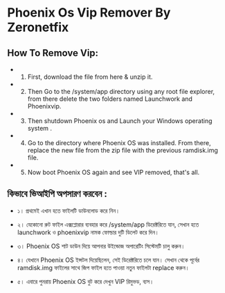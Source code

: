 # Phoenix Os Vip Remover By Zeronetfix

## How To Remove Vip:


- 1. First, download the file from here & unzip it.

- 2. Then Go to the /system/app directory using any root file explorer, from there delete the two folders named Launchwork and Phoenixvip.

- 3. Then shutdown Phoenix os and Launch your Windows operating system .

- 4. Go to the directory where Phoenix OS was installed. From there, replace the new file from the zip file with the previous ramdisk.img file.

- 5. Now boot Phoenix OS again and see VIP removed, that's all.





## কিভাবে ভিআইপি অপসারণ করবেন :


- ১। প্রথমেই এখান হতে ফাইলটি ডাউনলোড করে নিন।

- ২। যেকোনো রুট ফাইল এক্সপ্লোরার ব্যবহার করে /system/app ডিরেক্টরিতে যান, সেখান হতে launchwork ও phoenixvip নামক ফোল্ডার দুটি ডিলেট করে দিন।

- ৩। Phoenix OS শাট ডাউন দিয়ে আপনার উইন্ডোজ অপারেটিং সিস্টেমটি চালু করুন।

- ৪। যেখানে Phoenix OS ইন্সটল দিয়েছিলেন, সেই ডিরেক্টরিতে চলে যান। সেখান থেকে পূর্বের ramdisk.img ফাইলের সাথে জিপ ফাইল হতে পাওয়া নতুন ফাইলটা replace করুন।

- ৫। এবারে পুনরায় Phoenix OS বুট করে দেখুন VIP রিমুভড, ব্যস।

